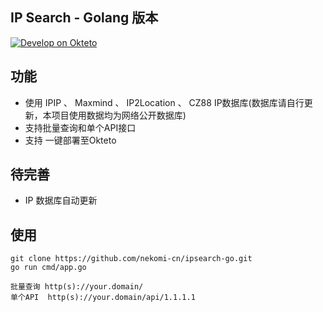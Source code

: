 ## IP Search - Golang 版本 ##
[![Develop on Okteto](https://okteto.com/develop-okteto.svg)](https://cloud.okteto.com/deploy?repository=https://github.com/nekomi-cn/ipsearch-go)

## 功能 ##
- 使用 IPIP 、 Maxmind 、 IP2Location 、 CZ88 IP数据库(数据库请自行更新，本项目使用数据均为网络公开数据库)
- 支持批量查询和单个API接口
- 支持 一键部署至Okteto

## 待完善 ##
- IP 数据库自动更新

## 使用 ## 
    git clone https://github.com/nekomi-cn/ipsearch-go.git
    go run cmd/app.go

    批量查询 http(s)://your.domain/
    单个API  http(s)://your.domain/api/1.1.1.1